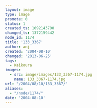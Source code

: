 ```yaml
---
layout: image
type: image
promote: 0
status: 1
created_ts: 1092143790
changed_ts: 1372159442
node_id: 1174
title: '133_3367'
author: anj
created: '2004-08-10'
changed: '2013-06-25'
tags:
  - Kaikoura
images:
  - src: image/images/133_3367-1174.jpg
    name: 133_3367-1174.jpg
url: "/2004/08/10/133_3367/"
aliases:
  - "/node/1174/"
date: '2004-08-10'
---
```


